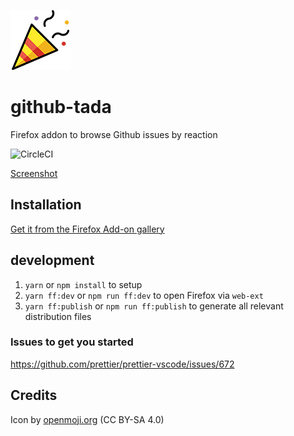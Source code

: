 ![logo](https://raw.githubusercontent.com/moritzjacobs/github-tada/master/icons/tada-openmoji-96.png)

# github-tada

Firefox addon to browse Github issues by reaction

![CircleCI](https://circleci.com/gh/moritzjacobs/github-tada/tree/master.svg?style=svg)

[Screenshot](https://addons.cdn.mozilla.net/user-media/previews/full/225/225594.png)

## Installation

[Get it from the Firefox Add-on gallery](https://addons.mozilla.org/en-US/firefox/addon/github-tada/)

## development

1. `yarn` or `npm install` to setup
2. `yarn ff:dev` or `npm run ff:dev` to open Firefox via `web-ext`
3. `yarn ff:publish` or `npm run ff:publish` to generate all relevant distribution files

### Issues to get you started
<https://github.com/prettier/prettier-vscode/issues/672>

## Credits
Icon by [openmoji.org](https://openmoji.org/library/#search=tada&emoji=1F389) (CC BY-SA 4.0)
